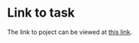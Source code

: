 # Link to task 

The link to poject can be viewed at [this link](https://zuri-stage1-task.netlify.app/).


